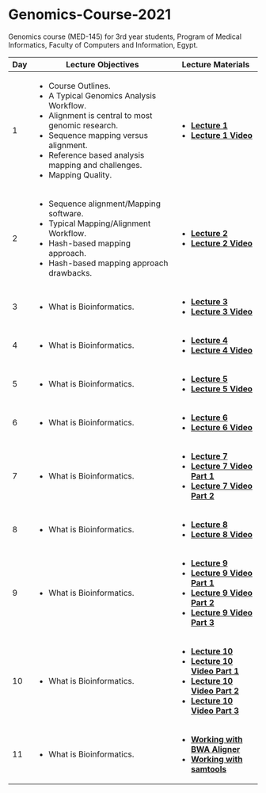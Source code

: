 # Genomics-Course-2021
Genomics course (MED-145) for 3rd year students, Program of Medical Informatics, Faculty of Computers and Information, Egypt.
  <table>  
        <thead>
           <th> Day </th>
           <th> Lecture Objectives </th>
           <th> Lecture Materials </th>
        </thead>
        <tr>
            <td> 1 </td>
            <td> 
              <ul>  
                     <li> Course Outlines. </li>
                     <li> A Typical Genomics Analysis Workflow. </li>
                     <li> Alignment is central to most genomic research. </li>
                     <li> Sequence mapping versus alignment. </li>
                     <li> Reference based analysis mapping and challenges.</li>
                     <li> Mapping Quality. </li> 
                 </ul>
              </td>
              <td> 
              <ul>
                <li> <a href="FCI_MI_03_Genomics_Week-01_SaraElMetwally_Lec.pdf"> <b> Lecture 1 </b></a> </li>
                <li> <a href="https://www.youtube.com/watch?v=5ltq9ra1TYY"> <b> Lecture 1 Video </b></a> </li>
                </ul>
            </td>
             </tr>
          <tr>
            <td> 2 </td>
            <td> <ul>  
                     <li> Sequence alignment/Mapping software. </li>
                     <li> Typical Mapping/Alignment Workflow. </li>
                     <li> Hash-based mapping approach. </li>
                     <li> Hash-based mapping approach drawbacks. </li>
                 </ul>
              </td>
              <td> 
              <ul>
                <li> <a href="FCI_MI_03_Genomics_Week-01_SaraElMetwally_Lec.pdf"> <b> Lecture 2 </b></a> </li>
                <li> <a href="https://www.youtube.com/watch?v=f_IO56Jzj6I"> <b> Lecture 2 Video </b></a> </li>
                </ul>
            </td>
              </tr>
   <tr>
            <td> 3 </td>
            <td> <ul>  
                     <li> What is Bioinformatics. </li>
                 </ul>
              </td>
              <td> 
              <ul>
                <li> <a href="FCI_MI_03_Genomics_Week-03_SaraElMetwally_Lec.pdf"> <b> Lecture 3 </b></a> </li>
                <li> <a href="https://www.youtube.com/watch?v=BKmqA7sDBg4"> <b> Lecture 3 Video </b></a> </li>
                </ul>
            </td>
              </tr>
   <tr>
            <td> 4 </td>
            <td> <ul>  
                     <li> What is Bioinformatics. </li>
                 </ul>
              </td>
              <td> 
              <ul>
                <li> <a href="FCI_MI_03_Genomics_Week-04_Final_SaraElMetwally_Lec.pdf"> <b> Lecture 4 </b></a> </li>
                <li> <a href="https://www.youtube.com/watch?v=FqGE4nj2PXM"> <b> Lecture 4 Video </b></a> </li>
                </ul>
            </td>
              </tr>
   <tr>
            <td> 5 </td>
            <td> <ul>  
                     <li> What is Bioinformatics. </li>
                 </ul>
              </td>
              <td> 
              <ul>
                <li> <a href="FCI_MI_03_Genomics_Week-04_Final_SaraElMetwally_Lec.pdf"> <b> Lecture 5 </b></a> </li>
                <li> <a href="https://www.youtube.com/watch?v=mHCWCv8px8A"> <b> Lecture 5 Video </b></a> </li>
                </ul>
            </td>
              </tr>
   <tr>
            <td> 6 </td>
            <td> <ul>  
                     <li> What is Bioinformatics. </li>
                 </ul>
              </td>
              <td> 
              <ul>
                <li> <a href="FCI_MI_03_Genomics_Week-06_07_SaraElMetwally_Lec.pdf"> <b> Lecture 6 </b></a> </li>
                <li> <a href="https://www.youtube.com/watch?v=Mqu6QQsiQD4"> <b> Lecture 6 Video </b></a> </li>
                </ul>
            </td>
              </tr>
      <tr>
            <td> 7 </td>
            <td> <ul>  
                     <li> What is Bioinformatics. </li>
                 </ul>
              </td>
              <td> 
              <ul>
                <li> <a href="FCI_MI_03_Genomics_Week-06_07_SaraElMetwally_Lec.pdf"> <b> Lecture 7 </b></a> </li>
                <li> <a href="https://www.youtube.com/watch?v=22M2vpE057U"> <b> Lecture 7 Video Part 1 </b></a> </li>
                <li> <a href="https://www.youtube.com/watch?v=bJDa74ksPBs"> <b> Lecture 7 Video Part 2 </b></a> </li>
                </ul>
            </td>
              </tr>
   <tr>
            <td> 8 </td>
            <td> <ul>  
                     <li> What is Bioinformatics. </li>
                 </ul>
              </td>
              <td> 
              <ul>
                <li> <a href="FCI_MI_03_Genomics_Week-08_SaraElMetwally_Lec.pdf"> <b> Lecture 8 </b></a> </li>
                <li> <a href="https://www.youtube.com/watch?v=3S2RUGqhIQU"> <b> Lecture 8 Video </b></a> </li>
                </ul>
            </td>
              </tr>
           <tr>
            <td> 9 </td>
            <td> <ul>  
                     <li> What is Bioinformatics. </li>
                 </ul>
              </td>
              <td> 
              <ul>
                <li> <a href="FCI_MI_03_Genomics_Week-09_SaraElMetwally_Lec.pdf"> <b> Lecture 9 </b></a> </li>
                <li> <a href="https://www.youtube.com/watch?v=jbPQ_6KAofE"> <b> Lecture 9 Video Part 1 </b></a> </li>
                <li> <a href="https://www.youtube.com/watch?v=KYHYwI9np34"> <b> Lecture 9 Video Part 2 </b></a> </li>
                <li> <a href="https://www.youtube.com/watch?v=UlrVBZkJquA"> <b> Lecture 9 Video Part 3 </b></a> </li>
                </ul>
            </td>
              </tr>
        <tr>
            <td> 10 </td>
            <td> <ul>  
                     <li> What is Bioinformatics. </li>
                 </ul>
              </td>
              <td> 
              <ul>
                <li> <a href="FCI_MI_03_Genomics_Week-10_SaraElMetwally_Lec.pdf"> <b> Lecture 10 </b></a> </li>
                <li> <a href="https://www.youtube.com/watch?v=V27TtUL2ivU"> <b> Lecture 10 Video Part 1 </b></a> </li>
                <li> <a href="https://www.youtube.com/watch?v=H-vkYN0G_UQ"> <b> Lecture 10 Video Part 2 </b></a> </li>
                <li> <a href="https://www.youtube.com/watch?v=NcjIV_y-pKg"> <b> Lecture 10 Video Part 3 </b></a> </li>
                </ul>
            </td>
              </tr>
    <tr>
            <td> 11 </td>
            <td> 
                 <ul>  
                     <li> What is Bioinformatics. </li>
                 </ul>
              </td>
              <td> 
                <ul>
                <li> <a href="https://www.youtube.com/watch?v=dqeAoQcR9fg"> <b> Working with BWA Aligner </b></a> </li>
                <li> <a href="https://www.youtube.com/watch?v=z50qR9_OEsk"> <b> Working with samtools </b></a> </li>
                </ul>
            </td>
             </tr>
          </table>
